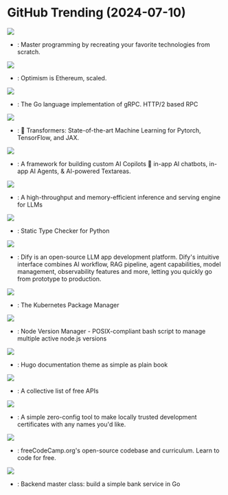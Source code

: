 # GitHub Trending (2024-07-10)

![](https://img.shields.io/badge/none-New%20896-green?style=flat-square&logo=appveyor)
- [](https://github.comundefined): Master programming by recreating your favorite technologies from scratch.

![](https://img.shields.io/badge/Go-New%2061-green?style=flat-square&logo=appveyor)
- [](https://github.comundefined): Optimism is Ethereum, scaled.

![](https://img.shields.io/badge/Go-New%2056-green?style=flat-square&logo=appveyor)
- [](https://github.comundefined): The Go language implementation of gRPC. HTTP/2 based RPC

![](https://img.shields.io/badge/Python-New%2077-green?style=flat-square&logo=appveyor)
- [](https://github.comundefined): 🤗 Transformers: State-of-the-art Machine Learning for Pytorch, TensorFlow, and JAX.

![](https://img.shields.io/badge/TypeScript-New%20382-green?style=flat-square&logo=appveyor)
- [](https://github.comundefined): A framework for building custom AI Copilots 🤖 in-app AI chatbots, in-app AI Agents, & AI-powered Textareas.

![](https://img.shields.io/badge/Python-New%20160-green?style=flat-square&logo=appveyor)
- [](https://github.comundefined): A high-throughput and memory-efficient inference and serving engine for LLMs

![](https://img.shields.io/badge/Python-New%2011-green?style=flat-square&logo=appveyor)
- [](https://github.comundefined): Static Type Checker for Python

![](https://img.shields.io/badge/TypeScript-New%20150-green?style=flat-square&logo=appveyor)
- [](https://github.comundefined): Dify is an open-source LLM app development platform. Dify's intuitive interface combines AI workflow, RAG pipeline, agent capabilities, model management, observability features and more, letting you quickly go from prototype to production.

![](https://img.shields.io/badge/Go-New%208-green?style=flat-square&logo=appveyor)
- [](https://github.comundefined): The Kubernetes Package Manager

![](https://img.shields.io/badge/Shell-New%2033-green?style=flat-square&logo=appveyor)
- [](https://github.comundefined): Node Version Manager - POSIX-compliant bash script to manage multiple active node.js versions

![](https://img.shields.io/badge/HTML-New%2090-green?style=flat-square&logo=appveyor)
- [](https://github.comundefined): Hugo documentation theme as simple as plain book

![](https://img.shields.io/badge/Python-New%20760-green?style=flat-square&logo=appveyor)
- [](https://github.comundefined): A collective list of free APIs

![](https://img.shields.io/badge/Go-New%2020-green?style=flat-square&logo=appveyor)
- [](https://github.comundefined): A simple zero-config tool to make locally trusted development certificates with any names you'd like.

![](https://img.shields.io/badge/TypeScript-New%20219-green?style=flat-square&logo=appveyor)
- [](https://github.comundefined): freeCodeCamp.org's open-source codebase and curriculum. Learn to code for free.

![](https://img.shields.io/badge/Go-New%20381-green?style=flat-square&logo=appveyor)
- [](https://github.comundefined): Backend master class: build a simple bank service in Go

